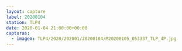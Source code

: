 ```yaml
---
layout: capture
label: 20200104
station: TLP4
date: 2020-01-04 21:00:00+00:00
capturas:
  - imagem: TLP4/2020/202001/20200104/M20200105_053337_TLP_4P.jpg
---
```

